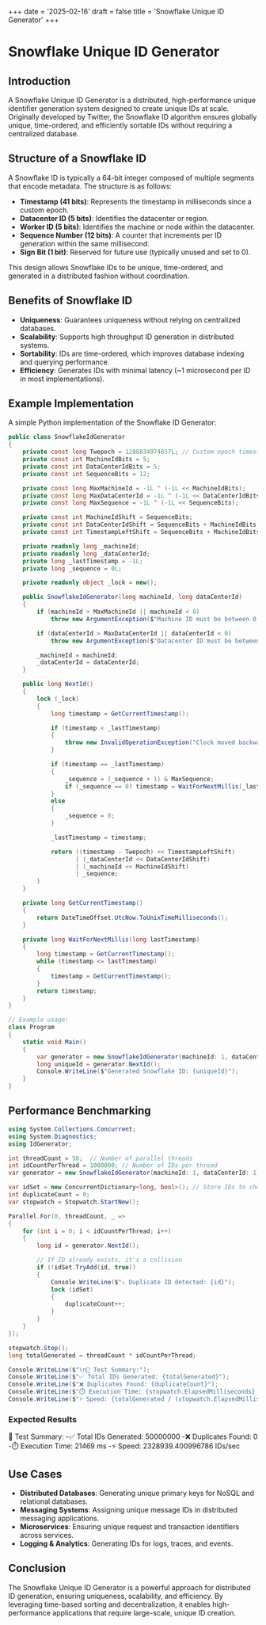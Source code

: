 +++
date = '2025-02-16'
draft = false
title = 'Snowflake Unique ID Generator'
+++

# Snowflake Unique ID Generator

## Introduction

A Snowflake Unique ID Generator is a distributed, high-performance unique identifier generation system designed to create unique IDs at scale. Originally developed by Twitter, the Snowflake ID algorithm ensures globally unique, time-ordered, and efficiently sortable IDs without requiring a centralized database.

## Structure of a Snowflake ID

A Snowflake ID is typically a 64-bit integer composed of multiple segments that encode metadata. The structure is as follows:

* **Timestamp (41 bits)**: Represents the timestamp in milliseconds since a custom epoch.
* **Datacenter ID (5 bits)**: Identifies the datacenter or region.
* **Worker ID (5 bits)**: Identifies the machine or node within the datacenter.
* **Sequence Number (12 bits)**: A counter that increments per ID generation within the same millisecond.
* **Sign Bit (1 bit)**: Reserved for future use (typically unused and set to 0).

This design allows Snowflake IDs to be unique, time-ordered, and generated in a distributed fashion without coordination.

## Benefits of Snowflake ID

* **Uniqueness**: Guarantees uniqueness without relying on centralized databases.
* **Scalability**: Supports high throughput ID generation in distributed systems.
* **Sortability**: IDs are time-ordered, which improves database indexing and querying performance.
* **Efficiency**: Generates IDs with minimal latency (~1 microsecond per ID in most implementations).

## Example Implementation

A simple Python implementation of the Snowflake ID Generator:

```cs
public class SnowflakeIdGenerator
{
    private const long Twepoch = 1288834974657L; // Custom epoch timestamp
    private const int MachineIdBits = 5;
    private const int DataCenterIdBits = 5;
    private const int SequenceBits = 12;

    private const long MaxMachineId = -1L ^ (-1L << MachineIdBits);
    private const long MaxDataCenterId = -1L ^ (-1L << DataCenterIdBits);
    private const long MaxSequence = -1L ^ (-1L << SequenceBits);

    private const int MachineIdShift = SequenceBits;
    private const int DataCenterIdShift = SequenceBits + MachineIdBits;
    private const int TimestampLeftShift = SequenceBits + MachineIdBits + DataCenterIdBits;

    private readonly long _machineId;
    private readonly long _dataCenterId;
    private long _lastTimestamp = -1L;
    private long _sequence = 0L;

    private readonly object _lock = new();

    public SnowflakeIdGenerator(long machineId, long dataCenterId)
    {
        if (machineId > MaxMachineId || machineId < 0)
            throw new ArgumentException($"Machine ID must be between 0 and {MaxMachineId}");

        if (dataCenterId > MaxDataCenterId || dataCenterId < 0)
            throw new ArgumentException($"Datacenter ID must be between 0 and {MaxDataCenterId}");

        _machineId = machineId;
        _dataCenterId = dataCenterId;
    }

    public long NextId()
    {
        lock (_lock)
        {
            long timestamp = GetCurrentTimestamp();

            if (timestamp < _lastTimestamp)
            {
                throw new InvalidOperationException("Clock moved backwards. Refusing to generate ID.");
            }

            if (timestamp == _lastTimestamp)
            {
                _sequence = (_sequence + 1) & MaxSequence;
                if (_sequence == 0) timestamp = WaitForNextMillis(_lastTimestamp);
            }
            else
            {
                _sequence = 0;
            }

            _lastTimestamp = timestamp;

            return ((timestamp - Twepoch) << TimestampLeftShift)
                   | (_dataCenterId << DataCenterIdShift)
                   | (_machineId << MachineIdShift)
                   | _sequence;
        }
    }

    private long GetCurrentTimestamp()
    {
        return DateTimeOffset.UtcNow.ToUnixTimeMilliseconds();
    }

    private long WaitForNextMillis(long lastTimestamp)
    {
        long timestamp = GetCurrentTimestamp();
        while (timestamp <= lastTimestamp)
        {
            timestamp = GetCurrentTimestamp();
        }
        return timestamp;
    }
}

// Example usage:
class Program
{
    static void Main()
    {
        var generator = new SnowflakeIdGenerator(machineId: 1, dataCenterId: 1);
        long uniqueId = generator.NextId();
        Console.WriteLine($"Generated Snowflake ID: {uniqueId}");
    }
}
```

## Performance Benchmarking

```cs
using System.Collections.Concurrent;
using System.Diagnostics;
using IdGenerator;

int threadCount = 50;  // Number of parallel threads
int idCountPerThread = 1000000; // Number of IDs per thread
var generator = new SnowflakeIdGenerator(machineId: 1, dataCenterId: 1);

var idSet = new ConcurrentDictionary<long, bool>(); // Store IDs to check for duplicates
int duplicateCount = 0;
var stopwatch = Stopwatch.StartNew();

Parallel.For(0, threadCount, _ =>
{
    for (int i = 0; i < idCountPerThread; i++)
    {
        long id = generator.NextId();

        // If ID already exists, it's a collision
        if (!idSet.TryAdd(id, true))
        {
            Console.WriteLine($"⚠️ Duplicate ID detected: {id}");
            lock (idSet)
            {
                duplicateCount++;
            }
        }
    }
});

stopwatch.Stop();
long totalGenerated = threadCount * idCountPerThread;

Console.WriteLine($"\n📌 Test Summary:");
Console.WriteLine($"✅ Total IDs Generated: {totalGenerated}");
Console.WriteLine($"❌ Duplicates Found: {duplicateCount}");
Console.WriteLine($"⏱️ Execution Time: {stopwatch.ElapsedMilliseconds} ms");
Console.WriteLine($"⚡ Speed: {totalGenerated / (stopwatch.ElapsedMilliseconds / 1000.0)} IDs/sec");

```

### Expected Results

📌 Test Summary:
-✅ Total IDs Generated: 50000000
-❌ Duplicates Found: 0
-⏱️ Execution Time: 21469 ms
-⚡ Speed: 2328939.400996786 IDs/sec

## Use Cases

* **Distributed Databases**: Generating unique primary keys for NoSQL and relational databases.
* **Messaging Systems**: Assigning unique message IDs in distributed messaging applications.
* **Microservices**: Ensuring unique request and transaction identifiers across services.
* **Logging & Analytics**: Generating IDs for logs, traces, and events.

## Conclusion

The Snowflake Unique ID Generator is a powerful approach for distributed ID generation, ensuring uniqueness, scalability, and efficiency. By leveraging time-based sorting and decentralization, it enables high-performance applications that require large-scale, unique ID creation.

